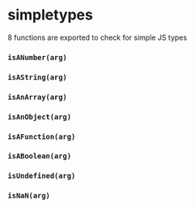 # simpletypes

8 functions are exported to check for simple JS types

### `isANumber(arg)`
### `isAString(arg)`
### `isAnArray(arg)`
### `isAnObject(arg)`
### `isAFunction(arg)`
### `isABoolean(arg)`
### `isUndefined(arg)`
### `isNaN(arg)`
